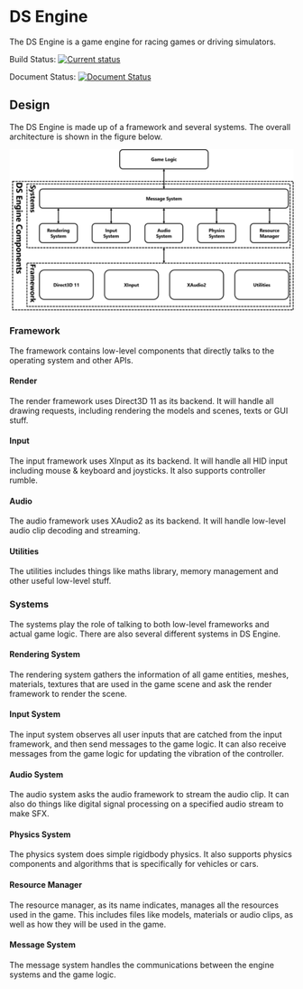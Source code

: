 # DS Engine

The DS Engine is a game engine for racing games or driving simulators.

Build Status: [![Current status](https://ci.appveyor.com/api/projects/status/l48hm8jdisb83t6r?svg=true)](https://ci.appveyor.com/project/shurunxuan/igme750-dsengine)

Document Status: [![Document Status](https://travis-ci.org/shurunxuan/IGME750-DSEngine.svg?branch=master)](https://travis-ci.org/shurunxuan/IGME750-DSEngine)

## Design

The DS Engine is made up of a framework and several systems. The overall architecture is shown in the figure below.

![DS Engine Architecture](docs/assets/DSEngineArchitecture.png)

### Framework

The framework contains low-level components that directly talks to the operating system and other APIs. 

#### Render

The render framework uses Direct3D 11 as its backend. It will handle all drawing requests, including rendering the models and scenes, texts or GUI stuff.

#### Input

The input framework uses XInput as its backend. It will handle all HID input including mouse & keyboard and joysticks. It also supports controller rumble.

#### Audio

The audio framework uses XAudio2 as its backend. It will handle low-level audio clip decoding and streaming. 

#### Utilities

The utilities includes things like maths library, memory management and other useful low-level stuff.

### Systems

The systems play the role of talking to both low-level frameworks and actual game logic. There are also several different systems in DS Engine.

#### Rendering System

The rendering system gathers the information of all game entities, meshes, materials, textures that are used in the game scene and ask the render framework to render the scene.

#### Input System

The input system observes all user inputs that are catched from the input framework, and then send messages to the game logic. It can also receive messages from the game logic for updating the vibration of the controller.

#### Audio System

The audio system asks the audio framework to stream the audio clip. It can also do things like digital signal processing on a specified audio stream to make SFX.

#### Physics System

The physics system does simple rigidbody physics. It also supports physics components and algorithms that is specifically for vehicles or cars.

#### Resource Manager

The resource manager, as its name indicates, manages all the resources used in the game. This includes files like models, materials or audio clips, as well as how they will be used in the game. 

#### Message System

The message system handles the communications between the engine systems and the game logic.
